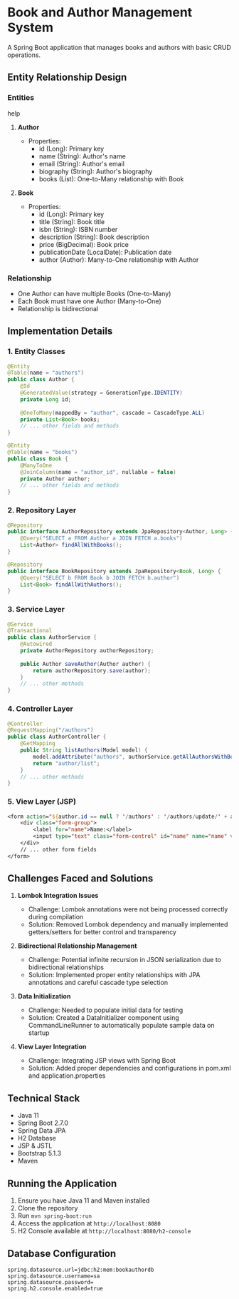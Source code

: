 # Book and Author Management System

A Spring Boot application that manages books and authors with basic CRUD operations.

## Entity Relationship Design

### Entities
help 
1. **Author**
   - Properties:
     - id (Long): Primary key
     - name (String): Author's name
     - email (String): Author's email
     - biography (String): Author's biography
     - books (List<Book>): One-to-Many relationship with Book

2. **Book**
   - Properties:
     - id (Long): Primary key
     - title (String): Book title
     - isbn (String): ISBN number
     - description (String): Book description
     - price (BigDecimal): Book price
     - publicationDate (LocalDate): Publication date
     - author (Author): Many-to-One relationship with Author

### Relationship
- One Author can have multiple Books (One-to-Many)
- Each Book must have one Author (Many-to-One)
- Relationship is bidirectional

## Implementation Details

### 1. Entity Classes
```java
@Entity
@Table(name = "authors")
public class Author {
    @Id
    @GeneratedValue(strategy = GenerationType.IDENTITY)
    private Long id;
    
    @OneToMany(mappedBy = "author", cascade = CascadeType.ALL)
    private List<Book> books;
    // ... other fields and methods
}

@Entity
@Table(name = "books")
public class Book {
    @ManyToOne
    @JoinColumn(name = "author_id", nullable = false)
    private Author author;
    // ... other fields and methods
}
```

### 2. Repository Layer
```java
@Repository
public interface AuthorRepository extends JpaRepository<Author, Long> {
    @Query("SELECT a FROM Author a JOIN FETCH a.books")
    List<Author> findAllWithBooks();
}

@Repository
public interface BookRepository extends JpaRepository<Book, Long> {
    @Query("SELECT b FROM Book b JOIN FETCH b.author")
    List<Book> findAllWithAuthors();
}
```

### 3. Service Layer
```java
@Service
@Transactional
public class AuthorService {
    @Autowired
    private AuthorRepository authorRepository;
    
    public Author saveAuthor(Author author) {
        return authorRepository.save(author);
    }
    // ... other methods
}
```

### 4. Controller Layer
```java
@Controller
@RequestMapping("/authors")
public class AuthorController {
    @GetMapping
    public String listAuthors(Model model) {
        model.addAttribute("authors", authorService.getAllAuthorsWithBooks());
        return "author/list";
    }
    // ... other methods
}
```

### 5. View Layer (JSP)
```jsp
<form action="${author.id == null ? '/authors' : '/authors/update/' + author.id}" method="post">
    <div class="form-group">
        <label for="name">Name:</label>
        <input type="text" class="form-control" id="name" name="name" value="${author.name}" required>
    </div>
    // ... other form fields
</form>
```

## Challenges Faced and Solutions

1. **Lombok Integration Issues**
   - Challenge: Lombok annotations were not being processed correctly during compilation
   - Solution: Removed Lombok dependency and manually implemented getters/setters for better control and transparency

2. **Bidirectional Relationship Management**
   - Challenge: Potential infinite recursion in JSON serialization due to bidirectional relationships
   - Solution: Implemented proper entity relationships with JPA annotations and careful cascade type selection

3. **Data Initialization**
   - Challenge: Needed to populate initial data for testing
   - Solution: Created a DataInitializer component using CommandLineRunner to automatically populate sample data on startup

4. **View Layer Integration**
   - Challenge: Integrating JSP views with Spring Boot
   - Solution: Added proper dependencies and configurations in pom.xml and application.properties

## Technical Stack

- Java 11
- Spring Boot 2.7.0
- Spring Data JPA
- H2 Database
- JSP & JSTL
- Bootstrap 5.1.3
- Maven

## Running the Application

1. Ensure you have Java 11 and Maven installed
2. Clone the repository
3. Run `mvn spring-boot:run`
4. Access the application at `http://localhost:8080`
5. H2 Console available at `http://localhost:8080/h2-console`

## Database Configuration

```properties
spring.datasource.url=jdbc:h2:mem:bookauthordb
spring.datasource.username=sa
spring.datasource.password=
spring.h2.console.enabled=true
``` 